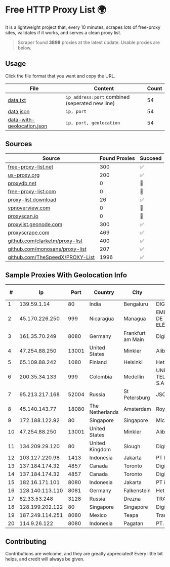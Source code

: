 
# Free HTTP Proxy List 🌍

It is a lightweight project that, every 10 minutes, scrapes lots of free-proxy sites, validates if it works, and serves a clean proxy list.


> Scraper found **3898** proxies at the latest update. Usable proxies are below.

## Usage

Click the file format that you want and copy the URL.


|File|Content|Count|
|----|-------|-----|
|[data.txt](https://raw.githubusercontent.com/themiralay/Proxy-List-World/master/data.txt)|`ip_address:port` combined (seperated new line)|54|
|[data.json](https://raw.githubusercontent.com/themiralay/Proxy-List-World/master/data.json)|`ip, port`|54|
|[data-with-geolocation.json](https://raw.githubusercontent.com/themiralay/Proxy-List-World/master/data-with-geolocation.json)|`ip, port, geolocation`|54|

## Sources

|Source|Found Proxies|Succeed|
|------|-------------|-------|
|[free-proxy-list.net](https://free-proxy-list.net)|300|✅|
|[us-proxy.org](https://www.us-proxy.org)|200|✅|
|[proxydb.net](http://proxydb.net)|0|🚫|
|[free-proxy-list.com](https://free-proxy-list.com/?page=&port=&type%5B%5D=http&type%5B%5D=https&up_time=0&search=Search)|0|🚫|
|[proxy-list.download](https://www.proxy-list.download/HTTP)|26|✅|
|[vpnoverview.com](https://vpnoverview.com/privacy/anonymous-browsing/free-proxy-servers)|0|🚫|
|[proxyscan.io](https://www.proxyscan.io)|0|🚫|
|[proxylist.geonode.com](https://proxylist.geonode.com/api/proxy-list?limit=300&page=1&sort_by=lastChecked&sort_type=desc&protocols=http,https)|300|✅|
|[proxyscrape.com](https://api.proxyscrape.com/v2/?request=displayproxies&protocol=http&timeout=10000&country=all&ssl=all&anonymity=all)|469|✅|
|[github.com/clarketm/proxy-list](https://raw.githubusercontent.com/clarketm/proxy-list/master/proxy-list-raw.txt)|400|✅|
|[github.com/monosans/proxy-list](https://raw.githubusercontent.com/monosans/proxy-list/main/proxies/http.txt)|207|✅|
|[github.com/TheSpeedX/PROXY-List](https://raw.githubusercontent.com/TheSpeedX/PROXY-List/master/http.txt)|1996|✅|


## Sample Proxies With Geolocation Info

|#|Ip|Port|Country|City|Internet Service Provider|
|-|--|----|-------|----|-------------------------|
|1|139.59.1.14|80|India|Bengaluru|DIGITALOCEAN|
|2|45.170.226.250|999|Nicaragua|Managua|EMPRESA NACIONAL DE TRANSMISIÓN ELÉCTRICA|
|3|161.35.70.249|8080|Germany|Frankfurt am Main|DigitalOcean, LLC|
|4|47.254.88.250|13001|United States|Minkler|Alibaba Cloud LLC|
|5|65.109.88.242|1080|Finland|Helsinki|Hetzner Online GmbH|
|6|200.35.34.133|999|Colombia|Medellín|UNE EPM TELECOMUNICACIONES S.A|
|7|95.213.217.168|52004|Russia|St Petersburg|JSC Selectel|
|8|45.140.143.77|18080|The Netherlands|Amsterdam|RoyaleHosting BV|
|9|172.188.122.92|80|Singapore|Singapore|Microsoft|
|10|47.254.88.250|13001|United States|Minkler|Alibaba Cloud LLC|
|11|134.209.29.120|80|United Kingdom|Slough|DigitalOcean, LLC|
|12|103.127.220.98|1413|Indonesia|Jakarta|PT Multi Guna Sinergi|
|13|137.184.174.32|4857|Canada|Toronto|DigitalOcean, LLC|
|14|137.184.174.32|4857|Canada|Toronto|DigitalOcean, LLC|
|15|182.16.171.101|8080|Indonesia|Jakarta|PT iForte Global Internet|
|16|128.140.113.110|8081|Germany|Falkenstein|Hetzner Online GmbH|
|17|62.33.53.248|3128|Russia|Drezna|TRANS-TELECOM|
|18|128.199.202.122|80|Singapore|Singapore|DigitalOcean, LLC|
|19|187.249.114.251|8080|Mexico|Teapa|Transtelco Inc|
|20|114.9.26.122|8080|Indonesia|Pagatan|PT. INDOSAT Tbk|



## Contributing

Contributions are welcome, and they are greatly appreciated! Every
little bit helps, and credit will always be given.

